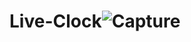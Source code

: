 # Live-Clock![Capture](https://user-images.githubusercontent.com/58942718/209975520-cf5d4eda-e7d1-424d-b015-1beb0acf9782.PNG)
